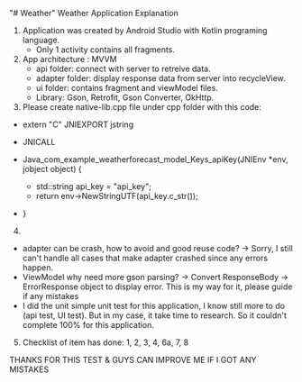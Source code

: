 "# Weather" 
Weather Application Explanation 

1. Application was created by Android Studio with Kotlin programing language. 
	+ Only 1 activity contains all fragments.
2. App architecture : MVVM
	+ api folder: connect with server to retreive data.
	+ adapter folder: display response data from server into recycleView.
	+ ui folder: contains fragment and viewModel files.
	+ Library: Gson, Retrofit, Gson Converter, OkHttp.
3. Please create native-lib.cpp file under cpp folder with this code:
  + extern "C" JNIEXPORT jstring

  + JNICALL
  + Java_com_example_weatherforecast_model_Keys_apiKey(JNIEnv *env, jobject object) {
    + std::string api_key = "api_key";
    + return env->NewStringUTF(api_key.c_str());
  + }
4.
  + adapter can be crash, how to avoid and good reuse code? -> Sorry, I still can't handle all cases that make adapter crashed since any errors happen.
  + ViewModel why need more gson parsing? -> Convert ResponseBody -> ErrorResponse object to display error. This is my way for it, please guide if any mistakes 
  + I did the unit simple unit test for this application, I know still more to do (api test, UI test). But in my case, it take time to research. So it couldn't complete 100% for this application.
 
5. Checklist of item has done: 1, 2, 3, 4, 6a, 7, 8

THANKS FOR THIS TEST & GUYS CAN IMPROVE ME IF I GOT ANY MISTAKES
